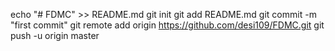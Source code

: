 echo "# FDMC" >> README.md
git init
git add README.md
git commit -m "first commit"
git remote add origin https://github.com/desi109/FDMC.git
git push -u origin master
